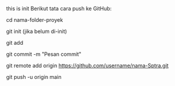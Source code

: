 this is init
Berikut tata cara push ke GitHub:

cd nama-folder-proyek

git init (jika belum di-init)

git add

git commit -m "Pesan commit"

git remote add origin https://github.com/username/nama-Sptra.git

git push -u origin main
